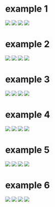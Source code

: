 # example 1
![](../sample/sample1.png)
![](1/eye-final.png)
![](1/hair-final.png)
![](1/head-final.png)

# example 2
![](../sample/sample2.png)
![](2/eye-final.png)
![](2/hair-final.png)
![](2/head-final.png)

# example 3
![](../sample/sample3.png)
![](3/eye-final.png)
![](3/hair-final.png)
![](3/head-final.png)

# example 4
![](../sample/sample4.png)
![](4/eye-final.png)
![](4/hair-final.png)
![](4/head-final.png)

# example 5
![](../sample/sample5.png)
![](5/eye-final.png)
![](5/hair-final.png)
![](5/head-final.png)

# example 6
![](../sample/sample6.png)
![](6/eye-final.png)
![](6/hair-final.png)
![](6/head-final.png)
